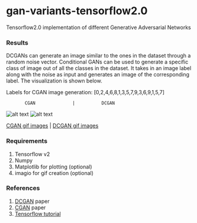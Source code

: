 # gan-variants-tensorflow2.0
Tensorflow2.0 implementation of different Generative Adversarial Networks

### Results
DCGANs can generate an image similar to the ones in the dataset through a random noise vector.
Conditional GANs can be used to generate a specific class of image out of all the classes in the dataset. It takes in an image label along with the noise as input and generates an image of the corresponding label. The visualization is shown below.

Labels for CGAN image generation: [0,2,4,6,8,1,3,5,7,9,3,6,9,1,5,7]

           CGAN              |          DCGAN

![alt text](https://github.com/SamarthGupta93/gan-variants-tf2.0/blob/master/images/cgan_mnist_resized.gif "Training visualization through gif") ![alt text](https://github.com/SamarthGupta93/gan-variants-tf2.0/blob/master/images/dcgan_mnist_resized.gif "DCGAN Training visualization through gif")

[CGAN gif images](https://github.com/SamarthGupta93/gan-variants-tf2.0/tree/master/conditional_gan/generated_images) | [DCGAN gif images](https://github.com/SamarthGupta93/gan-variants-tf2.0/tree/master/dcgan/generated_images/lr_1e-4)

### Requirements
1. Tensorflow v2
2. Numpy
3. Matplotlib for plotting (optional)
4. imagio for gif creation (optional)

### References
1. [DCGAN](https://arxiv.org/abs/1511.06434) paper
2. [CGAN](https://arxiv.org/abs/1411.1784) paper
2. [Tensorflow tutorial](https://www.tensorflow.org/beta/tutorials/generative/dcgan)
